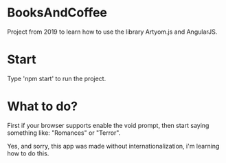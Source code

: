 # BooksAndCoffee
 Project from 2019 to learn how to use the library Artyom.js and AngularJS.

# Start
Type 'npm start' to run the project.

# What to do?
First if your browser supports enable the void prompt, then start saying something like: "Romances" or "Terror".

Yes, and sorry, this app was made without internationalization, i'm learning how to do this.